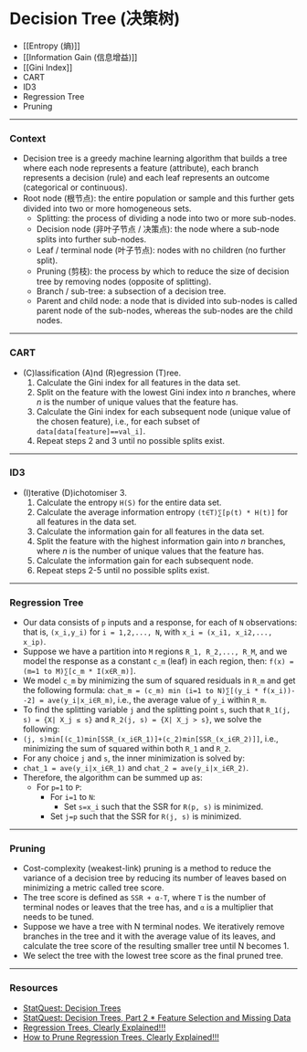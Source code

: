 # Decision Tree (决策树)

* [[Entropy (熵)]]
* [[Information Gain (信息增益)]]
* [[Gini Index]]
* CART
* ID3
* Regression Tree
* Pruning

----

### Context

* Decision tree is a greedy machine learning algorithm that builds a tree where each node represents a feature (attribute), each branch represents a decision (rule) and each leaf represents an outcome (categorical or continuous).
* Root node (根节点): the entire population or sample and this further gets divided into two or more homogeneous sets.
	* Splitting: the process of dividing a node into two or more sub-nodes.
	* Decision node (非叶子节点 / 决策点): the node where a sub-node splits into further sub-nodes.
	* Leaf / terminal node (叶子节点): nodes with no children (no further split).
	* Pruning (剪枝): the process by which to reduce the size of decision tree by removing nodes (opposite of splitting).
	* Branch / sub-tree: a subsection of a decision tree.
	* Parent and child node: a node that is divided into sub-nodes is called parent node of the sub-nodes, whereas the sub-nodes are the child nodes.

----

### CART

* (C)lassification (A)nd (R)egression (T)ree.
    1. Calculate the Gini index for all features in the data set.
    2. Split on the feature with the lowest  Gini index into _n_ branches, where _n_ is the number of unique values that the feature has.
    3. Calculate the Gini index for each subsequent node (unique value of the chosen feature), i.e., for each subset of `data[data[feature]==val_i]`.
    4. Repeat steps 2 and 3 until no possible splits exist.

----

### ID3

* (I)terative (D)ichotomiser 3.
    1. Calculate the entropy `H(S)` for the entire data set.
    2. Calculate the average information entropy `(t∈T)∑[p(t) * H(t)]` for all features in the data set.
    3. Calculate the information gain for all features in the data set.
    4. Split the feature with the highest information gain into _n_ branches, where _n_ is the number of unique values that the feature has.
    5. Calculate the information gain for each subsequent node.
    6. Repeat steps 2-5 until no possible splits exist.

----

### Regression Tree

* Our data consists of `p` inputs and a response, for each of `N` observations: that is, `(x_i,y_i)` for `i = 1,2,..., N`, with `x_i = (x_i1, x_i2,..., x_ip)`. 
* Suppose we have a partition into `M` regions `R_1, R_2,..., R_M`, and we model the response as a constant `c_m` (leaf) in each region, then: `f(x) = (m=1 to M)∑[c_m * I(x∈R_m)]`.
* We model `c_m` by minimizing the sum of squared residuals in `R_m` and get the following formula: `chat_m = (c_m) min (i=1 to N)∑[(y_i * f(x_i))--2] = ave(y_i|x_i∈R_m)`, i.e., the average value of `y_i` within `R_m`.
* To find the splitting variable `j` and the splitting point `s`, such that `R_1(j, s) = {X| X_j ≤ s}` and `R_2(j, s) = {X| X_j > s}`, we solve the following:
* `(j, s)min[(c_1)min[SSR_(x_i∈R_1)]+(c_2)min[SSR_(x_i∈R_2)]]`, i.e., minimizing the sum of squared within both `R_1` and `R_2`.
* For any choice `j` and `s`, the inner minimization is solved by:
* `chat_1 = ave(y_i|x_i∈R_1)` and `chat_2 = ave(y_i|x_i∈R_2)`.
* Therefore, the algorithm can be summed up as:
    * For `p=1` to `P`:
        * For `i=1` to `N`:
            * Set `s=x_i` such that the SSR for `R(p, s)` is minimized.
        * Set `j=p` such that the SSR for `R(j, s)` is minimized.

----

### Pruning

* Cost-complexity (weakest-link) pruning is a method to reduce the variance of a decision tree by reducing its number of leaves based on minimizing a metric called tree score.
* The tree score is defined as `SSR + α-T`, where `T` is the number of terminal nodes or leaves that the tree has, and `α` is a multiplier that needs to be tuned.
* Suppose we have a tree with N terminal nodes. We iteratively remove branches in the tree and it with the average value of its leaves, and calculate the tree score of the resulting smaller tree until N becomes 1.
* We select the tree with the lowest tree score as the final pruned tree.

----

### Resources

* [StatQuest: Decision Trees](https://www.youtube.com/watch?v=7VeUPuFGJHk)
* 	[StatQuest: Decision Trees, Part 2 * Feature Selection and Missing Data](https://www.youtube.com/watch?v=wpNl-JwwplA)
* [Regression Trees, Clearly Explained!!!](https://www.youtube.com/watch?v=g9c66TUylZ4)
* [How to Prune Regression Trees, Clearly Explained!!!](https://www.youtube.com/watch?v=D0efHEJsfHo)
